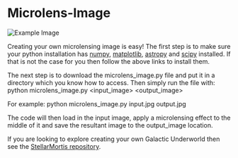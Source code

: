 # Microlens-Image

![Example Image](warped_cat.png)

Creating your own microlensing image is easy! The first step is to make sure your python installation has [numpy](https://numpy.org/install/), [matplotlib](https://matplotlib.org/stable/install/index.html), [astropy](https://www.astropy.org/) and [scipy](https://scipy.org/install/) installed. If that is not the case for you then follow the above links to install them.

The next step is to download the microlens_image.py file and put it in a directory which you know how to access. Then simply run the file with:
    python microlens_image.py <input_image> <output_image>

For example:
    python microlens_image.py input.jpg output.jpg

The code will then load in the input image, apply a microlensing effect to the middle of it and save the resultant image to the output_image location. 

If you are looking to explore creating your own Galactic Underworld then see the [StellarMortis repository](https://github.com/David-Sweeney/StellarMortis).
